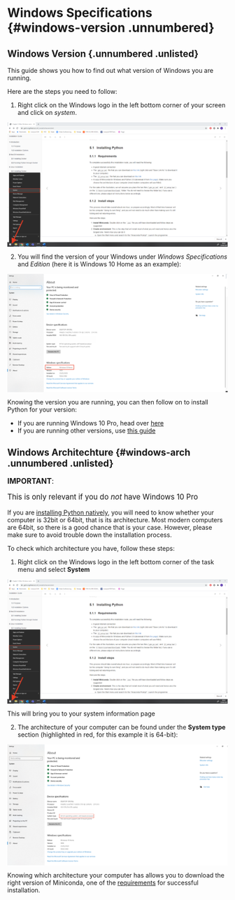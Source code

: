 # Windows Specifications {#windows-version .unnumbered}

## Windows Version {.unnumbered .unlisted}

This guide shows you how to find out what version of Windows you are running.

Here are the steps you need to follow:

1. Right click on the Windows logo in the left bottom corner of your screen and click on _system_.

<img src="figs/chp5/Picture7.png" style="display: block; margin: auto;" />

2. You will find the version of your Windows under _Windows Specifications_ and _Edition_ (here it is Windows 10 Home as an example):

<img src="figs/chp5/Version_tut_1.png" style="display: block; margin: auto;" />

Knowing the version you are running, you can then follow on to install Python for your version:

- If you are running Windows 10 Pro, head over [here](#win10pro)
- If you are running other versions, use [this guide](#otherWin)

## Windows Architechture {#windows-arch .unnumbered .unlisted}

<div class="alert alert-danger" style="font-size:120%">
<b>IMPORTANT</b>: <br>

This is only relevant if you do _not_ have Windows 10 Pro

</div> 

If you are [installing Python natively](#otherWin), you will need to know whether your computer is 32bit or 64bit, that is its architecture. Most modern computers are 64bit, so there is a good chance that is your case. However, please make sure to avoid trouble down the installation process.

To check which architecture you have, follow these steps:

1. Right click on the Windows logo in the left bottom corner of the task menu and select **System**

<img src="figs/chp5/Picture7.png" style="display: block; margin: auto;" />

This will bring you to your system information page

2. The architecture of your computer can be found under the **System type** section (highlighted in red, for this example it is 64-bit):

<img src="figs/chp5/Picture8.png" style="display: block; margin: auto;" />

Knowing which architecture your computer has allows you to download the right version of Miniconda, one of the [requirements](#otherwin_reqs) for successful installation.
